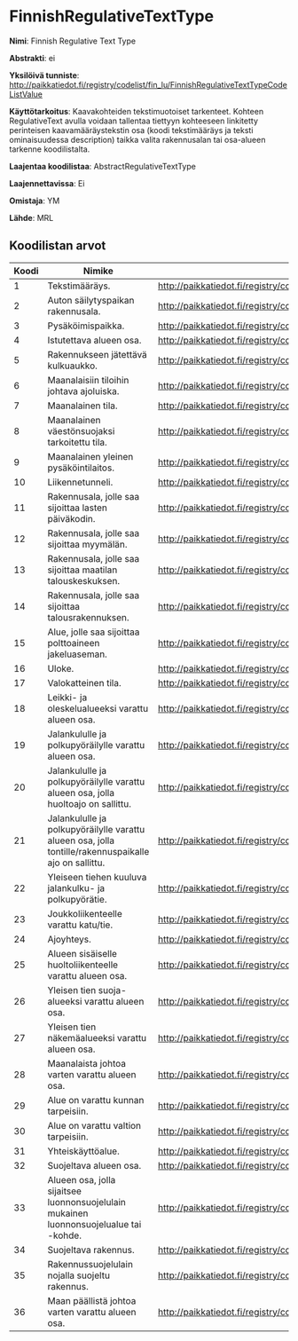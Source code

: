 # FinnishRegulativeTextType

**Nimi**: Finnish Regulative Text Type

**Abstrakti**: ei

**Yksilöivä tunniste**: http://paikkatiedot.fi/registry/codelist/fin_lu/FinnishRegulativeTextTypeCodeListValue

**Käyttötarkoitus**: Kaavakohteiden tekstimuotoiset tarkenteet. Kohteen RegulativeText avulla voidaan tallentaa tiettyyn kohteeseen linkitetty perinteisen kaavamääräystekstin osa (koodi tekstimääräys ja teksti ominaisuudessa description) taikka valita rakennusalan tai osa-alueen tarkenne koodilistalta.

**Laajentaa koodilistaa**: AbstractRegulativeTextType

**Laajennettavissa**: Ei

**Omistaja**: YM

**Lähde**: MRL

## Koodilistan arvot

Koodi     | Nimike           | Tunniste
-----------|------------------|------------
 1       | Tekstimääräys.   | http://paikkatiedot.fi/registry/codelist/fin_lu/FinnishRegulativeTextTypeCodeListValue/1
 2       | Auton säilytyspaikan rakennusala.   | http://paikkatiedot.fi/registry/codelist/fin_lu/FinnishRegulativeTextTypeCodeListValue/2
 3       | Pysäköimispaikka.  | http://paikkatiedot.fi/registry/codelist/fin_lu/FinnishRegulativeTextTypeCodeListValue/3
 4       | Istutettava alueen osa.   | http://paikkatiedot.fi/registry/codelist/fin_lu/FinnishRegulativeTextTypeCodeListValue/4
 5       | Rakennukseen jätettävä kulkuaukko.   | http://paikkatiedot.fi/registry/codelist/fin_lu/FinnishRegulativeTextTypeCodeListValue/5
 6       | Maanalaisiin tiloihin johtava ajoluiska.   | http://paikkatiedot.fi/registry/codelist/fin_lu/FinnishRegulativeTextTypeCodeListValue/6
 7       | Maanalainen tila.   | http://paikkatiedot.fi/registry/codelist/fin_lu/FinnishRegulativeTextTypeCodeListValue/7
 8       | Maanalainen väestönsuojaksi tarkoitettu tila.   | http://paikkatiedot.fi/registry/codelist/fin_lu/FinnishRegulativeTextTypeCodeListValue/8
 9       | Maanalainen yleinen pysäköintilaitos.   | http://paikkatiedot.fi/registry/codelist/fin_lu/FinnishRegulativeTextTypeCodeListValue/9
 10       | Liikennetunneli.   | http://paikkatiedot.fi/registry/codelist/fin_lu/FinnishRegulativeTextTypeCodeListValue/10
 11       | Rakennusala, jolle saa sijoittaa lasten päiväkodin.   | http://paikkatiedot.fi/registry/codelist/fin_lu/FinnishRegulativeTextTypeCodeListValue/11
 12       | Rakennusala, jolle saa sijoittaa myymälän.   | http://paikkatiedot.fi/registry/codelist/fin_lu/FinnishRegulativeTextTypeCodeListValue/12
 13       | Rakennusala, jolle saa sijoittaa maatilan talouskeskuksen.   | http://paikkatiedot.fi/registry/codelist/fin_lu/FinnishRegulativeTextTypeCodeListValue/13
 14       | Rakennusala, jolle saa sijoittaa talousrakennuksen.   | http://paikkatiedot.fi/registry/codelist/fin_lu/FinnishRegulativeTextTypeCodeListValue/14
 15       | Alue, jolle saa sijoittaa polttoaineen jakeluaseman.   | http://paikkatiedot.fi/registry/codelist/fin_lu/FinnishRegulativeTextTypeCodeListValue/15
 16       | Uloke.  | http://paikkatiedot.fi/registry/codelist/fin_lu/FinnishRegulativeTextTypeCodeListValue/16
 17       | Valokatteinen tila.   | http://paikkatiedot.fi/registry/codelist/fin_lu/FinnishRegulativeTextTypeCodeListValue/17
 18       | Leikki- ja oleskelualueeksi varattu alueen osa.   | http://paikkatiedot.fi/registry/codelist/fin_lu/FinnishRegulativeTextTypeCodeListValue/18
 19       | Jalankululle ja polkupyöräilylle varattu alueen osa.   | http://paikkatiedot.fi/registry/codelist/fin_lu/FinnishRegulativeTextTypeCodeListValue/19
 20       | Jalankululle ja polkupyöräilylle varattu alueen osa, jolla huoltoajo on sallittu.  | http://paikkatiedot.fi/registry/codelist/fin_lu/FinnishRegulativeTextTypeCodeListValue/20
 21       | Jalankululle ja polkupyöräilylle varattu alueen osa, jolla tontille/rakennuspaikalle ajo on sallittu.   | http://paikkatiedot.fi/registry/codelist/fin_lu/FinnishRegulativeTextTypeCodeListValue/21
 22       | Yleiseen tiehen kuuluva jalankulku- ja polkupyörätie.   | http://paikkatiedot.fi/registry/codelist/fin_lu/FinnishRegulativeTextTypeCodeListValue/22
 23       | Joukkoliikenteelle varattu katu/tie.   | http://paikkatiedot.fi/registry/codelist/fin_lu/FinnishRegulativeTextTypeCodeListValue/23
 24       | Ajoyhteys.  | http://paikkatiedot.fi/registry/codelist/fin_lu/FinnishRegulativeTextTypeCodeListValue/24
 25       | Alueen sisäiselle huoltoliikenteelle varattu alueen osa.  | http://paikkatiedot.fi/registry/codelist/fin_lu/FinnishRegulativeTextTypeCodeListValue/25
 26       | Yleisen tien suoja-alueeksi varattu alueen osa.  | http://paikkatiedot.fi/registry/codelist/fin_lu/FinnishRegulativeTextTypeCodeListValue/26
 27       |  Yleisen tien näkemäalueeksi varattu alueen osa.  | http://paikkatiedot.fi/registry/codelist/fin_lu/FinnishRegulativeTextTypeCodeListValue/27
 28       |  Maanalaista johtoa varten varattu alueen osa.  | http://paikkatiedot.fi/registry/codelist/fin_lu/FinnishRegulativeTextTypeCodeListValue/28
 29       |   Alue on varattu kunnan tarpeisiin.  | http://paikkatiedot.fi/registry/codelist/fin_lu/FinnishRegulativeTextTypeCodeListValue/29
 30       |   Alue on varattu valtion tarpeisiin.  | http://paikkatiedot.fi/registry/codelist/fin_lu/FinnishRegulativeTextTypeCodeListValue/30
 31       |  Yhteiskäyttöalue.  | http://paikkatiedot.fi/registry/codelist/fin_lu/FinnishRegulativeTextTypeCodeListValue/31
 32       |  Suojeltava alueen osa.  | http://paikkatiedot.fi/registry/codelist/fin_lu/FinnishRegulativeTextTypeCodeListValue/32
 33       |  Alueen osa, jolla sijaitsee luonnonsuojelulain mukainen luonnonsuojelualue tai -kohde.  | http://paikkatiedot.fi/registry/codelist/fin_lu/FinnishRegulativeTextTypeCodeListValue/33
 34       |   Suojeltava rakennus.  | http://paikkatiedot.fi/registry/codelist/fin_lu/FinnishRegulativeTextTypeCodeListValue/34
 35       |   Rakennussuojelulain nojalla suojeltu rakennus.  | http://paikkatiedot.fi/registry/codelist/fin_lu/FinnishRegulativeTextTypeCodeListValue/35
 36       |  Maan päällistä johtoa varten varattu alueen osa.  | http://paikkatiedot.fi/registry/codelist/fin_lu/FinnishRegulativeTextTypeCodeListValue/36
